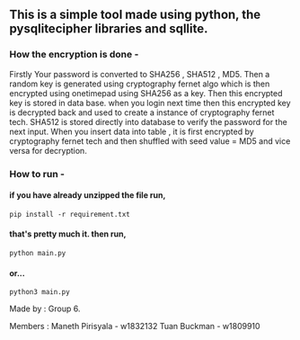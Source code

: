 ## This is a simple tool made using python, the pysqlitecipher libraries and sqllite.

### How the encryption is done -

Firstly Your password is converted to SHA256 , SHA512 , MD5.
Then a random key is generated using cryptography fernet algo which is then encrypted using onetimepad using SHA256 as a key.
Then this encrypted key is stored in data base. when you login next time then this encrypted key is decrypted back and used to create a instance of cryptography fernet tech.
SHA512 is stored directly into database to verify the password for the next input.
When you insert data into table , it is first encrypted by cryptography fernet tech and then shuffled with seed value = MD5 and vice versa for decryption.

### How to run -

#### if you have already unzipped the file run, 

    pip install -r requirement.txt
 
#### that's pretty much it. then run,

    python main.py 

#### or...

    python3 main.py



Made by : 
    Group 6.


Members : 
    Maneth Pirisyala - w1832132
    Tuan Buckman - w1809910
    

